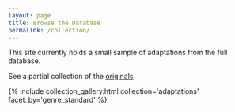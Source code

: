 ```yaml
---
layout: page
title: Browse the Database
permalink: /collection/
---
```


This site currently holds a small sample of adaptations from the full database. 

See a partial collection of the [originals](/stageadapts/originals/)


{% include collection_gallery.html collection='adaptations' facet_by='genre_standard' %}
